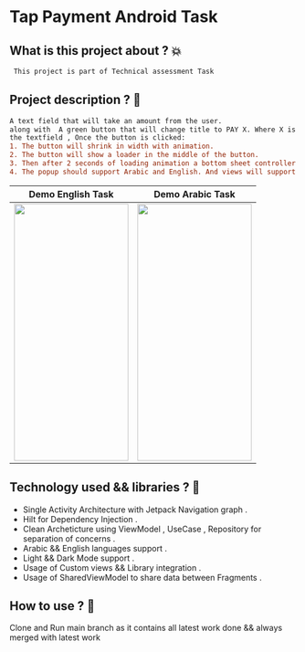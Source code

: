 # Tap Payment Android Task

## What is this project about ? :boom:
```diff
 This project is part of Technical assessment Task 
```


## Project description ?  :dizzy:
```diff
A text field that will take an amount from the user.
along with  A green button that will change title to PAY X. Where X is reflecting what the user types in
the textfield , Once the button is clicked:
1. The button will shrink in width with animation.
2. The button will show a loader in the middle of the button.
3. Then after 2 seconds of loading animation a bottom sheet controller will popup slide in
4. The popup should support Arabic and English. And views will support RTL & LTR
```

Demo English Task             | Demo Arabic Task
:-------------------------:|:-------------------------:
<img src="https://github.com/Aslmmon/android_task/blob/main/app/src/main/res/drawable/english_demo.gif"  width="200" height="450" />  |     <img src="https://github.com/Aslmmon/android_task/blob/main/app/src/main/res/drawable/arabic_demo.gif"  width="200" height="450" />


<!--- 

<p>
<img src="https://github.com/Aslmmon/android_task/blob/main/app/src/main/res/drawable/arabic_demo.gif"  width="200" height="450" />
  
   <em> ** onBoarding Feature ** </em>
   
   <em> ** Splash Animated Feature ** </em>
   
</p>   
 --->
## Technology used  && libraries ? :dizzy:
- Single Activity Architecture with Jetpack Navigation graph .
- Hilt for Dependency Injection .
- Clean Archeticture using ViewModel , UseCase , Repository for separation of concerns .
- Arabic && English languages support .
- Light && Dark Mode support . 
- Usage of Custom views && Library integration .
- Usage of SharedViewModel to share data between Fragments .

## How to use ? :thinking:
Clone and Run main branch  as it contains all latest work done && always merged with latest work 


